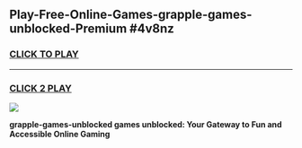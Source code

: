 
## Play-Free-Online-Games-grapple-games-unblocked-Premium #4v8nz
<h3>
<a href="https://premium.freeplayer.one?title=grapple-games-unblocked&ref=8M">CLICK TO PLAY</a></h3>
<hr>

<h3>
<a href="https://premium.freeplayer.one?title=grapple-games-unblocked&ref=8M">CLICK 2 PLAY</a>
  
</h3>

<a href="https://premium.freeplayer.one?title=grapple-games-unblocked&ref=8M"><img src="https://clearcache.store/games.png"></a>


**grapple-games-unblocked games unblocked: Your Gateway to Fun and Accessible Online Gaming**
